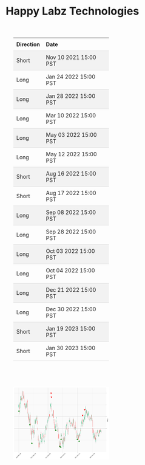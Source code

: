 
<style>
.hits {
            border-collapse: collapse;
            width: 100%;
        }
        .hits th, td {
            padding: 8px;
            text-align: left;
            border-bottom: 1px solid #ddd;
        }
        .hits tr:nth-child(even) {
            background-color: #f2f2f2;
        }
        
        .chartCol {
            width: 50%;
            float: left;
            padding: 20px;
        }  
</style>
    
# Happy Labz Technologies
<div><div class='chartCol'>
<table class="hits">
    <tr>
        <th>Direction</th>
        <th>Date</th>
      </tr>
    <tr>
        <td>Short</td>
        <td>Nov 10 2021 15:00 PST</td>
    </tr>
    <tr>
        <td>Long</td>
        <td>Jan 24 2022 15:00 PST</td>
    </tr>
    <tr>
        <td>Long</td>
        <td>Jan 28 2022 15:00 PST</td>
    </tr>
    <tr>
        <td>Long</td>
        <td>Mar 10 2022 15:00 PST</td>
    </tr>
    <tr>
        <td>Long</td>
        <td>May 03 2022 15:00 PST</td>
    </tr>
    <tr>
        <td>Long</td>
        <td>May 12 2022 15:00 PST</td>
    </tr>
    <tr>
        <td>Short</td>
        <td>Aug 16 2022 15:00 PST</td>
    </tr>
    <tr>
        <td>Short</td>
        <td>Aug 17 2022 15:00 PST</td>
    </tr>
    <tr>
        <td>Long</td>
        <td>Sep 08 2022 15:00 PST</td>
    </tr>
    <tr>
        <td>Long</td>
        <td>Sep 28 2022 15:00 PST</td>
    </tr>
    <tr>
        <td>Long</td>
        <td>Oct 03 2022 15:00 PST</td>
    </tr>
    <tr>
        <td>Long</td>
        <td>Oct 04 2022 15:00 PST</td>
    </tr>
    <tr>
        <td>Long</td>
        <td>Dec 21 2022 15:00 PST</td>
    </tr>
    <tr>
        <td>Long</td>
        <td>Dec 30 2022 15:00 PST</td>
    </tr>
    <tr>
        <td>Short</td>
        <td>Jan 19 2023 15:00 PST</td>
    </tr>
    <tr>
        <td>Short</td>
        <td>Jan 30 2023 15:00 PST</td>
    </tr>
    
</table></div><div class='chartCol'>

![Plot](charts/IWM.png)</div>